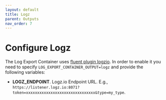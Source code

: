 ```yaml
---
layout: default
title: Logz
parent: Outputs
nav_order: 7
---
```

# Configure Logz

The Log Export Container uses [fluent plugin logzio](https://github.com/logzio/fluent-plugin-logzio).
In order to enable it you need to specify `LOG_EXPORT_CONTAINER_OUTPUT=logz` and provide the following variables:
* **LOGZ_ENDPOINT**. Logz.io Endpoint URL. E.g., `https://listener.logz.io:8071?token=xxxxxxxxxxxxxxxxxxxxxxxxxxxxxxx&type=my_type`.
